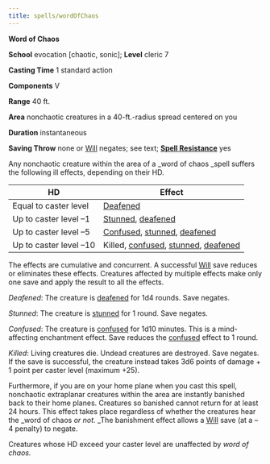 ```yaml
---
title: spells/wordOfChaos
---
```

 **Word of Chaos**

**School** evocation [chaotic, sonic]; **Level** cleric 7

**Casting Time** 1 standard action

**Components** V

**Range** 40 ft.

**Area** nonchaotic creatures in a 40-ft.-radius spread centered on you

**Duration** instantaneous

**Saving Throw** none or [Will](../combat.md#_will) negates; see text; **[Spell Resistance](../glossary.md#_spell-resistance)** yes

Any nonchaotic creature within the area of a _word of chaos _spell suffers the following ill effects, depending on their HD.

| HD | Effect |
| --- | --- |
| Equal to caster level | [Deafened](../glossary.md#_deafened) |
| Up to caster level –1 | [Stunned](../glossary.md#_stunned), [deafened](../glossary.md#_deafened) |
| Up to caster level –5 | [Confused](../glossary.md#_confused), [stunned](../glossary.md#_stunned), [deafened](../glossary.md#_deafened) |
| Up to caster level –10 | Killed, [confused](../glossary.md#_confused), [stunned](../glossary.md#_stunned), [deafened](../glossary.md#_deafened) |

The effects are cumulative and concurrent. A successful [Will](../combat.md#_will) save reduces or eliminates these effects. Creatures affected by multiple effects make only one save and apply the result to all the effects.

_Deafened_: The creature is [deafened](../glossary.md#_deafened) for 1d4 rounds. Save negates.

_Stunned_: The creature is [stunned](../glossary.md#_stunned) for 1 round. Save negates.

_Confused_: The creature is [confused](../glossary.md#_confused) for 1d10 minutes. This is a mind-affecting enchantment effect. Save reduces the [confused](../glossary.md#_confused) effect to 1 round.

_Killed_: Living creatures die. Undead creatures are destroyed. Save negates. If the save is successful, the creature instead takes 3d6 points of damage + 1 point per caster level (maximum +25).

Furthermore, if you are on your home plane when you cast this spell, nonchaotic extraplanar creatures within the area are instantly banished back to their home planes. Creatures so banished cannot return for at least 24 hours. This effect takes place regardless of whether the creatures hear the _word of chaos _or not_. _The banishment effect allows a [Will](../combat.md#_will) save (at a –4 penalty) to negate.

Creatures whose HD exceed your caster level are unaffected by _word of chaos._

